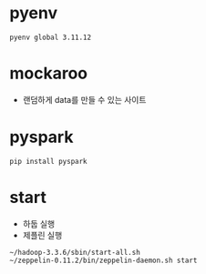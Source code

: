 # pyenv
```shell
pyenv global 3.11.12
```
# mockaroo
- 랜덤하게 data를 만들 수 있는 사이트

# pyspark
```shell
pip install pyspark
```

# start
- 하둡 실행
- 제플린 실행
```shell
~/hadoop-3.3.6/sbin/start-all.sh 
~/zeppelin-0.11.2/bin/zeppelin-daemon.sh start
```